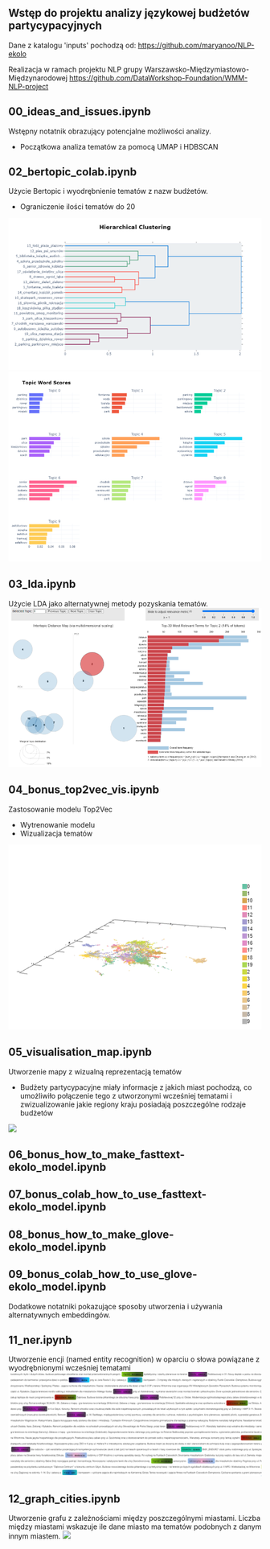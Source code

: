 ## Wstęp do projektu analizy językowej budżetów partycypacyjnych 
Dane z katalogu 'inputs' pochodzą od: https://github.com/maryanoo/NLP-ekolo

Realizacja w ramach projektu NLP grupy Warszawsko-Międzymiastowo-Międzynarodowej
https://github.com/DataWorkshop-Foundation/WMM-NLP-project

## 00_ideas_and_issues.ipynb
Wstępny notatnik obrazujący potencjalne możliwości analizy.
* Początkowa analiza tematów za pomocą UMAP i HDBSCAN

## 02_bertopic_colab.ipynb
Użycie Bertopic i wyodrębnienie tematów z nazw budżetów. 
* Ograniczenie ilości tematów do 20
<img src="images/clustering.png">
<img src="images/word_scores.png">

## 03_lda.ipynb
Użycie LDA jako alternatywnej metody pozyskania tematów.
<img src="images/lda.png">

## 04_bonus_top2vec_vis.ipynb
Zastosowanie modelu Top2Vec
* Wytrenowanie modelu
* Wizualizacja tematów
<img src="images/Animation2.webp">

## 05_visualisation_map.ipynb
Utworzenie mapy z wizualną reprezentacją tematów
* Budżety partycypacyjne miały informacje z jakich miast pochodzą, co umożliwiło połączenie tego z utworzonymi wcześniej tematami i zwizualizowanie jakie regiony kraju posiadają poszczególne rodzaje budżetów
<img src="images/Animation.webp">

## 06_bonus_how_to_make_fasttext-ekolo_model.ipynb
## 07_bonus_colab_how_to_use_fasttext-ekolo_model.ipynb
## 08_bonus_how_to_make_glove-ekolo_model.ipynb
## 09_bonus_colab_how_to_use_glove-ekolo_model.ipynb
Dodatkowe notatniki pokazujące sposoby utworzenia i używania alternatywnych embeddingów.

## 11_ner.ipynb
Utworzenie encji (named entity recognition) w oparciu o słowa powiązane z wyodrębnionymi wcześniej tematami
<img src="images/ner.png">

## 12_graph_cities.ipynb
Utworzenie grafu z zależnościami między poszczególnymi miastami. Liczba między miastami wskazuje ile dane miasto ma tematów podobnych z danym innym miastem.
<img src="images/graph.webp">
